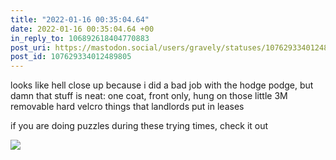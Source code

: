 ```yaml
---
title: "2022-01-16 00:35:04.64"
date: 2022-01-16 00:35:04.64 +00
in_reply_to: 106892618404770883
post_uri: https://mastodon.social/users/gravely/statuses/107629334012489805
post_id: 107629334012489805
---
```

looks like hell close up because i did a bad job with the hodge podge, but damn that stuff is neat: one coat, front only, hung on those little 3M removable hard velcro things that landlords put in leases

if you are doing puzzles during these trying times, check it out


![](/images/107629333961227628.jpg)

